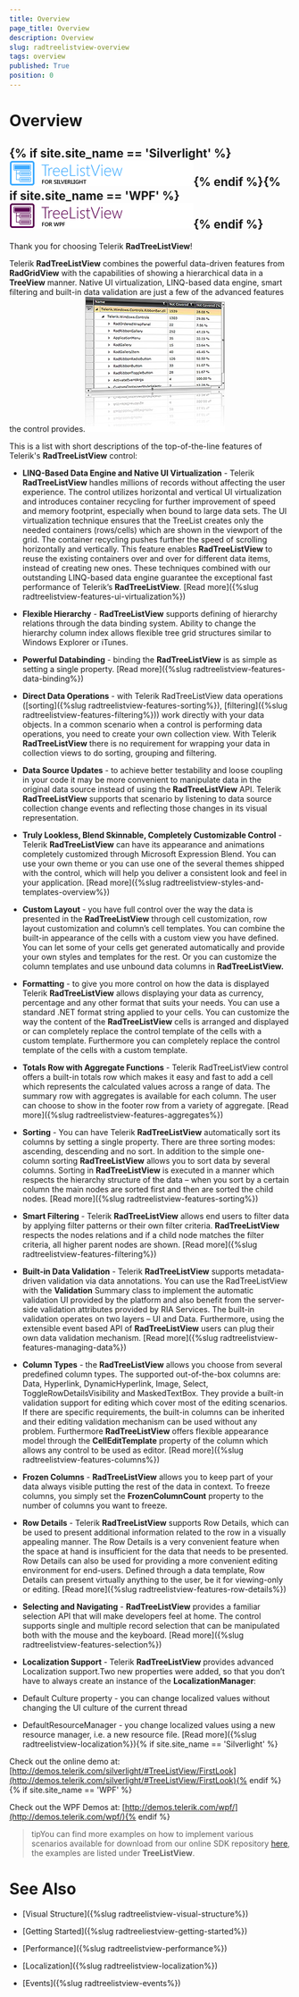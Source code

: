 ```yaml
---
title: Overview
page_title: Overview
description: Overview
slug: radtreelistview-overview
tags: overview
published: True
position: 0
---
```


# Overview



## {% if site.site_name == 'Silverlight' %}![](images/RadTreeListViewSl.png){% endif %}{% if site.site_name == 'WPF' %}![](images/RadTreeListViewWPF.png){% endif %}



Thank you for choosing Telerik __RadTreeListView__! 

Telerik __RadTreeListView__ combines the powerful data-driven features from __RadGridView__ with the capabilities of showing a hierarchical data in a __TreeView__ manner. Native UI virtualization, LINQ-based data engine, smart filtering and built-in data validation are just a few of the advanced features the control provides.![](images/RadTreeListView_Overview_02.png)

This is a list with short descriptions of the top-of-the-line features of Telerik's __RadTreeListView__ control:

* __LINQ-Based Data Engine and Native UI Virtualization__ - Telerik __RadTreeListView__ handles millions of records without affecting the user experience. The control utilizes horizontal and vertical UI virtualization and introduces container recycling for further improvement of speed and memory footprint, especially when bound to large data sets. The UI virtualization technique ensures that the TreeList creates only the needed containers (rows/cells) which are shown in the viewport of the grid. The container recycling pushes further the speed of scrolling horizontally and vertically. This feature enables __RadTreeListView__ to reuse the existing containers over and over for different data items, instead of creating new ones. These techniques combined with our outstanding LINQ-based data engine guarantee the exceptional fast performance of Telerik’s __RadTreeListView__. [Read more]({%slug radtreelistview-features-ui-virtualization%})

* __Flexible Hierarchy__ - __RadTreeListView__ supports defining of hierarchy relations through the data binding system. Ability to change the hierarchy column index allows flexible tree grid structures similar to Windows Explorer or iTunes.

* __Powerful Databinding__ - binding the __RadTreeListView__ is as simple as setting a single property. [Read more]({%slug radtreelistview-features-data-binding%})

* __Direct Data Operations__ - with Telerik RadTreeListView data operations ([sorting]({%slug radtreelistview-features-sorting%}), [filtering]({%slug radtreelistview-features-filtering%})) work directly with your data objects. In a common scenario when a control is performing data operations, you need to create your own collection view. With Telerik __RadTreeListView__ there is no requirement for wrapping your data in collection views to do sorting, grouping and filtering.

* __Data Source Updates__ - to achieve better testability and loose coupling in your code it may be more convenient to manipulate data in the original data source instead of using the __RadTreeListView__ API. Telerik __RadTreeListView__ supports that scenario by listening to data source collection change events and reflecting those changes in its visual representation.

* __Truly Lookless, Blend Skinnable, Completely Customizable Control__ - Telerik __RadTreeListView__ can have its appearance and animations completely customized through Microsoft Expression Blend. You can use your own theme or you can use one of the several themes shipped with the control, which will help you deliver a consistent look and feel in your application. [Read more]({%slug radtreelistview-styles-and-templates-overview%})

* __Custom Layout__ - you have full control over the way the data is presented in the __RadTreeListView__ through cell customization, row layout customization and column’s cell templates. You can combine the built-in appearance of the cells with a custom view you have defined. You can let some of your cells get generated automatically and provide your own styles and templates for the rest. Or you can customize the column templates and use unbound data columns in __RadTreeListView.__

* __Formatting__ - to give you more control on how the data is displayed Telerik __RadTreeListView__ allows displaying your data as currency, percentage and any other format that suits your needs. You can use a standard .NET format string applied to your cells. You can customize the way the content of the __RadTreeListView__ cells is arranged and displayed or can completely replace the control template of the cells with a custom template. Furthermore you can completely replace the control template of the cells with a custom template. 

* __Totals Row with Aggregate Functions__ - Telerik RadTreeListView control offers a built-in totals row which makes it easy and fast to add a cell which represents the calculated values across a range of data. The summary row with aggregates is available for each column. The user can choose to show in the footer row from a variety of aggregate. [Read more]({%slug radtreelistview-features-aggregates%})

* __Sorting__ - You can have Telerik __RadTreeListView__ automatically sort its columns by setting a single property. There are three sorting modes: ascending, descending and no sort. In addition to the simple one-column sorting __RadTreeListView__ allows you to sort data by several columns. Sorting in __RadTreeListView__ is executed in a manner which respects the hierarchy structure of the data – when you sort by a certain column the main nodes are sorted first and then are sorted the child nodes. [Read more]({%slug radtreelistview-features-sorting%})

* __Smart Filtering__ - Telerik __RadTreeListView__ allows end users to filter data by applying filter patterns or their own filter criteria. __RadTreeListView__ respects the nodes relations and if a child node matches the filter criteria, all higher parent nodes are shown. [Read more]({%slug radtreelistview-features-filtering%})

* __Built-in Data Validation__ - Telerik __RadTreeListView__ supports metadata-driven validation via data annotations. You can use the RadTreeListView with the __Validation__ Summary class to implement the automatic validation UI provided by the platform and also benefit from the server-side validation attributes provided by RIA Services. The built-in validation operates on two layers – UI and Data. Furthermore, using the extensible event based API of __RadTreeListView__ users can plug their own data validation mechanism. [Read more]({%slug radtreelistview-features-managing-data%})

* __Column Types__ - the __RadTreeListView__ allows you choose from several predefined column types. The supported out-of-the-box columns are: Data, Hyperlink, DynamicHyperlink, Image, Select, ToggleRowDetailsVisibility and MaskedTextBox. They provide a built-in validation support for editing which cover most of the editing scenarios. If there are specific requirements, the built-in columns can be inherited and their editing validation mechanism can be used without any problem. Furthermore __RadTreeListView__ offers flexible appearance model through the __CellEditTemplate__ property of the column which allows any control to be used as editor. [Read more]({%slug radtreelistview-features-columns%})

* __Frozen Columns__ - __RadTreeListView__ allows you to keep part of your data always visible putting the rest of the data in context. To freeze columns, you simply set the __FrozenColumnCount__ property to the number of columns you want to freeze.

* __Row Details__ - Telerik __RadTreeListView__ supports Row Details, which can be used to present additional information related to the row in a visually appealing manner. The Row Details is a very convenient feature when the space at hand is insufficient for the data that needs to be presented. Row Details can also be used for providing a more convenient editing environment for end-users. Defined through a data template, Row Details can present virtually anything to the user, be it for viewing-only or editing. [Read more]({%slug radtreelistview-features-row-details%})

* __Selecting and Navigating__ - __RadTreeListView__ provides a familiar selection API that will make developers feel at home. The control supports single and multiple record selection that can be manipulated both with the mouse and the keyboard. [Read more]({%slug radtreelistview-features-selection%})

* __Localization Support__ - Telerik __RadTreeListView__ provides advanced Localization support.Two new properties were added, so that you don’t have to always create an instance of the __LocalizationManager__:



* Default Culture property -  you can change localized values without changing the UI culture of the current thread

* DefaultResourceManager  - you change localized values using a new resource manager, i.e. a new resource file. [Read more]({%slug radtreelistview-localization%}){% if site.site_name == 'Silverlight' %}

Check out the online demo at: [http://demos.telerik.com/silverlight/#TreeListView/FirstLook](http://demos.telerik.com/silverlight/#TreeListView/FirstLook){% endif %}{% if site.site_name == 'WPF' %}

Check out the WPF Demos at: [http://demos.telerik.com/wpf/](http://demos.telerik.com/wpf/){% endif %}

>tipYou can find more examples on how to implement various scenarios available for download from our online SDK repository
            [here](https://github.com/telerik/xaml-sdk/), the examples are listed under __TreeListView__.
          

# See Also

 * [Visual Structure]({%slug radtreelistview-visual-structure%})

 * [Getting Started]({%slug radtreeliestview-getting-started%})

 * [Performance]({%slug radtreelistview-performance%})

 * [Localization]({%slug radtreelistview-localization%})

 * [Events]({%slug radtreelistview-events%})
